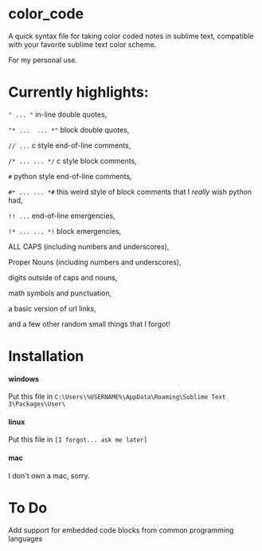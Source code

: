 # color_code
A quick syntax file for taking color coded notes in sublime text, compatible with your favorite sublime text color scheme.

For my personal use.

# Currently highlights:

`" ... "` in-line double quotes,

`"* ... 
... *"` block double quotes,

`// ...` c style end-of-line comments,

`/* ...
... */` c style block comments,

`#` python style end-of-line comments,

`#* ...
... *#` this weird style of block comments that I *really* wish python had,

`!! ...` end-of-line emergencies,

`!* ...
... *!` block emergencies,

ALL CAPS (including numbers and underscores),

Proper Nouns (including numbers and underscores),

digits outside of caps and nouns,

math symbols and punctuation,

a basic version of url links,

and a few other random small things that I forgot!

# Installation
#### windows
Put this file in ``C:\Users\%USERNAME%\AppData\Roaming\Sublime Text 3\Packages\User\``
#### linux
Put this file in ``[I forgot... ask me later]``
#### mac
I don't own a mac, sorry.

# To Do

Add support for embedded code blocks from common programming languages
